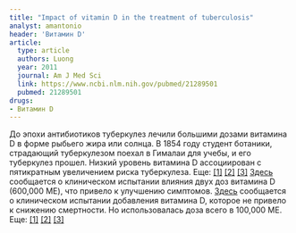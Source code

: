 ```yaml
---
title: "Impact of vitamin D in the treatment of tuberculosis"
analyst: amantonio
header: 'Витамин D'
article:
  type: article
  authors: Luong
  year: 2011
  journal: Am J Med Sci
  link: https://www.ncbi.nlm.nih.gov/pubmed/21289501
  pubmed: 21289501
drugs:
- Витамин D
---
```


До эпохи антибиотиков туберкулез лечили большими дозами витамина D в форме рыбьего жира или солнца. В 1854 году студент ботаники, страдающий туберкулезом поехал в Гималаи для учебы, и его туберкулез прошел. Низкий уровень витамина D ассоциирован с пятикратным увеличением риска туберкулеза. Еще: [[1]](https://www.ncbi.nlm.nih.gov/pubmed/18245055) [[2]](https://www.ncbi.nlm.nih.gov/pubmed/24332595) [[3]](https://www.ncbi.nlm.nih.gov/pubmed/25959993)
[Здесь](https://www.ncbi.nlm.nih.gov/pubmed/23331510) сообщается о клиническом испытании влияния двух доз витамина D (600,000 МЕ), что привело к улучшению симптомов.
[Здесь](https://www.ncbi.nlm.nih.gov/pubmed/19179490) сообщается о клиническом испытании добавления витамина D, которое не привело к снижению смертности. Но использовалась доза всего в 100,000 МЕ. Еще: [[1]](https://www.ncbi.nlm.nih.gov/pubmed/22760564) [[2]](https://www.ncbi.nlm.nih.gov/pubmed/16479024) [[3]](https://www.sciencedirect.com/science/article/pii/S0422763816300310)
